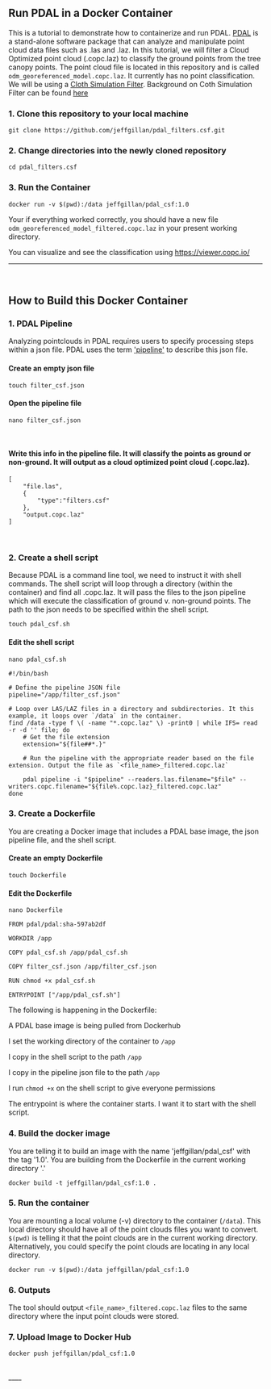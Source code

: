 ## Run PDAL in a Docker Container

This is a tutorial to demonstrate how to containerize and run PDAL. [PDAL](https://pdal.io/en/2.6.0/) is a stand-alone software package that can analyze and manipulate point cloud data files such as .las and .laz. In this tutorial, we will filter a Cloud Optimized point cloud (.copc.laz) to classify the ground points from the tree canopy points. The point cloud file is located in this repository and is called `odm_georeferenced_model.copc.laz`. It currently has no point classification. We will be using a [Cloth Simulation Filter](https://pdal.io/en/2.6.0/stages/filters.csf.html#filters-csf). Background on Coth Simulation Filter can be found [here](https://www.cloudcompare.org/doc/wiki/index.php/CSF_(plugin))

### 1. Clone this repository to your local machine

`git clone https://github.com/jeffgillan/pdal_filters.csf.git`

### 2. Change directories into the newly cloned repository

`cd pdal_filters.csf`

### 3. Run the Container

`docker run -v $(pwd):/data jeffgillan/pdal_csf:1.0`

Your if everything worked correctly, you should have a new file `odm_georeferenced_model_filtered.copc.laz` in your present working directory.

You can visualize and see the classification using https://viewer.copc.io/

___
</br>

## How to Build this Docker Container

### 1. PDAL Pipeline

Analyzing pointclouds in PDAL requires users to specify processing steps within a json file. PDAL uses the term ['pipeline'](https://pdal.io/en/2.6.0/pipeline.html) to describe this json file.

#### Create an empty json file 

`touch filter_csf.json`
</br>

#### Open the pipeline file

`nano filter_csf.json`

</br>

#### Write this info in the pipeline file. It will classify the points as ground or non-ground. It will output as a cloud optimized point cloud (.copc.laz).
```
[
    "file.las",
    {
        "type":"filters.csf"
    },
    "output.copc.laz"
]
```
</br>

### 2. Create a shell script

Because PDAL is a command line tool, we need to instruct it with shell commands. The shell script will loop through a directory (within the container) and find all .copc.laz. It will pass the files to the json pipeline which will execute the classification of ground v. non-ground points. The path to the json needs to be specified within the shell script. 

`touch pdal_csf.sh`

#### Edit the shell script
`nano pdal_csf.sh`

```
#!/bin/bash

# Define the pipeline JSON file
pipeline="/app/filter_csf.json"

# Loop over LAS/LAZ files in a directory and subdirectories. It this example, it loops over `/data` in the container. 
find /data -type f \( -name "*.copc.laz" \) -print0 | while IFS= read -r -d '' file; do
    # Get the file extension
    extension="${file##*.}"

    # Run the pipeline with the appropriate reader based on the file extension. Output the file as `<file_name>_filtered.copc.laz`

    pdal pipeline -i "$pipeline" --readers.las.filename="$file" --writers.copc.filename="${file%.copc.laz}_filtered.copc.laz"
done 
```

### 3. Create a Dockerfile 

You are creating a Docker image that includes a PDAL base image, the json pipeline file, and the shell script. 

#### Create an empty Dockerfile

`touch Dockerfile`

#### Edit the Dockerfile

`nano Dockerfile`

```
FROM pdal/pdal:sha-597ab2df

WORKDIR /app

COPY pdal_csf.sh /app/pdal_csf.sh

COPY filter_csf.json /app/filter_csf.json

RUN chmod +x pdal_csf.sh

ENTRYPOINT ["/app/pdal_csf.sh"]
```

The following is happening in the Dockerfile:

A PDAL base image is being pulled from Dockerhub

I set the working directory of the container to `/app`

I copy in the shell script to the path `/app`

I copy in the pipeline json file to the path `/app`

I run `chmod +x` on the shell script to give everyone permissions

The entrypoint is where the container starts. I want it to start with the shell script.

### 4. Build the docker image
You are telling it to build an image with the name 'jeffgillan/pdal_csf' with the tag '1.0'. You are building from the Dockerfile in the current working directory '.'

`docker build -t jeffgillan/pdal_csf:1.0 .`

### 5. Run the container 
You are mounting a local volume (-v) directory to the container (`/data`). This local directory should have all of the point clouds files you want to convert. `$(pwd)` is telling it that the point clouds are in the current working directory. Alternatively, you could specify the point clouds are locating in any local directory.

`docker run -v $(pwd):/data jeffgillan/pdal_csf:1.0`


### 6. Outputs

The tool should output `<file_name>_filtered.copc.laz` files to the same directory where the input point clouds were stored.    

### 7. Upload Image to Docker Hub

`docker push jeffgillan/pdal_csf:1.0`

</br>
____




